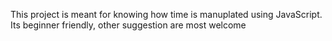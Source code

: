 This project is meant for knowing how time is manuplated using JavaScript. Its beginner friendly, other suggestion are most welcome
